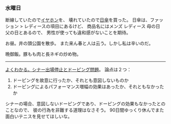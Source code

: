 ### 水曜日

断線していたので[イヤホン](https://www.amazon.co.jp/dp/B0D7GV4H51)を、
壊れていたので[日傘](https://www.amazon.co.jp/dp/B09XTSCW2W)を買った。
日傘は、ファッション > レディースの項目にあるけど、
商品名にはメンズ レディース 母の日 父の日とあるので、
男性が使っても違和感がないことを期待。

お昼。井の頭公園を散歩。
また来ん春と人は云う。しかし私は辛いのだ。

晩御飯。豚もも肉と長ネギの炒め物。

---

[よくわかる。シナー出場停止とドーピング問題](https://www.youtube.com/watch?v=BGqr08kxU4Q)。
論点は２つ：

1. ドーピングを故意に行ったか、それとも意図しないものか
2. ドーピングによるパフォーマンス増幅の効果はあったか、それともなかったか

シナーの場合、意図しないドーピングであり、ドーピングの効果もなかったとのことなので、
彼の行為を非難する道理はなさそう。
90日間ゆっくり休んでまた面白いテニスを見せてほしいな。